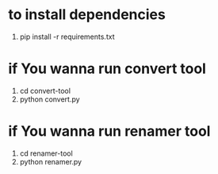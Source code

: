 # to install dependencies 
01. pip install -r requirements.txt

# if You wanna run convert tool
01. cd convert-tool
02. python convert.py

# if You wanna run renamer tool
01. cd renamer-tool
02. python renamer.py
